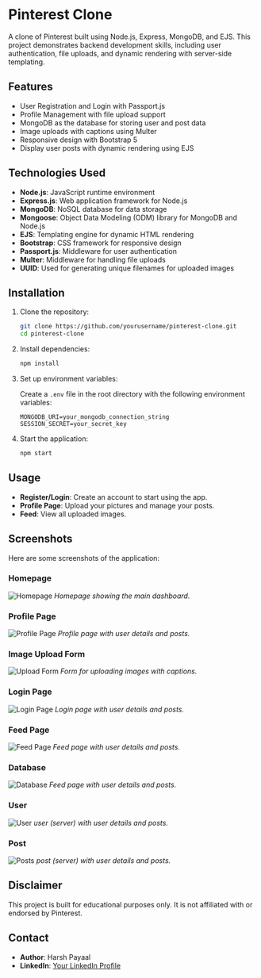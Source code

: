 # Pinterest Clone

A clone of Pinterest built using Node.js, Express, MongoDB, and EJS. This project demonstrates backend development skills, including user authentication, file uploads, and dynamic rendering with server-side templating.

## Features

- User Registration and Login with Passport.js
- Profile Management with file upload support
- MongoDB as the database for storing user and post data
- Image uploads with captions using Multer
- Responsive design with Bootstrap 5
- Display user posts with dynamic rendering using EJS

## Technologies Used

- **Node.js**: JavaScript runtime environment
- **Express.js**: Web application framework for Node.js
- **MongoDB**: NoSQL database for data storage
- **Mongoose**: Object Data Modeling (ODM) library for MongoDB and Node.js
- **EJS**: Templating engine for dynamic HTML rendering
- **Bootstrap**: CSS framework for responsive design
- **Passport.js**: Middleware for user authentication
- **Multer**: Middleware for handling file uploads
- **UUID**: Used for generating unique filenames for uploaded images

## Installation

1. Clone the repository:

    ```bash
    git clone https://github.com/yourusername/pinterest-clone.git
    cd pinterest-clone
    ```

2. Install dependencies:

    ```bash
    npm install
    ```

3. Set up environment variables:

    Create a `.env` file in the root directory with the following environment variables:

    ```plaintext
    MONGODB_URI=your_mongodb_connection_string
    SESSION_SECRET=your_secret_key
    ```

4. Start the application:

    ```bash
    npm start
    ```

## Usage

- **Register/Login**: Create an account to start using the app.
- **Profile Page**: Upload your pictures and manage your posts.
- **Feed**: View all uploaded images.

## Screenshots

Here are some screenshots of the application:

### Homepage
![Homepage](screenshots/registered.png)
*Homepage showing the main dashboard.*

### Profile Page
![Profile Page](screenshots/profile.png)
*Profile page with user details and posts.*

### Image Upload Form
![Upload Form](screenshots/submit.png)
*Form for uploading images with captions.*

### Login Page
![Login Page](screenshots/login.png)
*Login page with user details and posts.*

### Feed Page
![Feed Page](screenshots/feed.png)
*Feed page with user details and posts.*

### Database
![Database](screenshots/database(Mongodb).png)
*Feed page with user details and posts.*

### User
![User](screenshots/user(server).png)
*user (server) with user details and posts.*

### Post
![Posts](screenshots/post(server).png)
*post (server) with user details and posts.*


## Disclaimer

This project is built for educational purposes only. It is not affiliated with or endorsed by Pinterest.

## Contact

- **Author**: Harsh Payaal
- **LinkedIn**: [Your LinkedIn Profile]([https://www.linkedin.com/in/yourprofile/](https://www.linkedin.com/in/harsh-payaal-310148249/))


